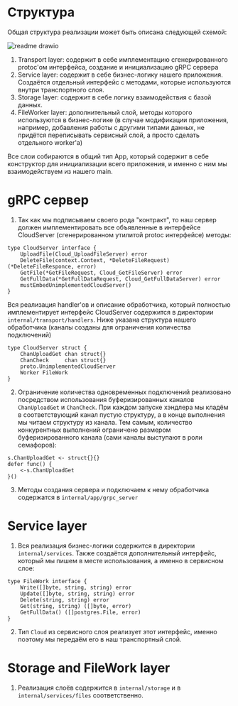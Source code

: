 # Структура

Общая структура реализации может быть описана следующей схемой:

![readme drawio](https://github.com/Ivan010403/gRPC-server/assets/125370827/09c722d6-5c48-465e-9725-ca7d010581c0)

1. Transport layer: содержит в себе имплементацию сгенерированного protoc'ом интерфейса, создание и инициализацию gRPC сервера
2. Service layer: содержит в себе бизнес-логику нашего приложения. Создаётся отдельный интерфейс с методами, которые используются внутри транспортного слоя.
3. Storage layer: содержит в себе логику взаимодействия с базой данных.
4. FileWorker layer: дополнительный слой, методы которого используются в бизнес-логике (в случае модификации приложения, например, добавления работы с другими типами данных, не придётся переписывать сервисный слой, а просто сделать отдельного worker'а)

Все слои собираются в общий тип App, который содержит в себе конструктор для инициализации всего приложения, и именно с ним мы взаимодействуем из нашего main. 
   
# gRPC сервер

1. Так как мы подписываем своего рода "контракт", то наш сервер должен имплементировать все объявленные в интерфейсе CloudServer (сгенерированном утилитой protoc интерфейсе) методы:
```
type CloudServer interface {
	UploadFile(Cloud_UploadFileServer) error
	DeleteFile(context.Context, *DeleteFileRequest) (*DeleteFileResponce, error)
	GetFile(*GetFileRequest, Cloud_GetFileServer) error
	GetFullData(*GetFullDataRequest, Cloud_GetFullDataServer) error
	mustEmbedUnimplementedCloudServer()
}
```
Вся реализация handler'ов и описание обработчика, который полностью имплементирует интерфейс CloudServer содержится в директории ```internal/transport/handlers```. Ниже указана структура нашего обработчика (каналы созданы для ограничения количества подключений)
```
type CloudServer struct {
	ChanUploadGet chan struct{}
	ChanCheck     chan struct{}
	proto.UnimplementedCloudServer
	Worker FileWork
}
```
2. Ограничение количества одновременных подключений реализовано посредством использования буферизированных каналов ```ChanUploadGet``` и ```ChanCheck```. При каждом запуске хэндлера мы кладём в соответствующий канал пустую структуру, а в конце выполнения мы читаем структуру из канала. Тем самым, количество конкурентных выполнений ограничено размером буферизированного канала (сами каналы выступают в роли семафоров):
```
s.ChanUploadGet <- struct{}{}
defer func() {
	<-s.ChanUploadGet
}()
```

3. Методы создания сервера и подключаем к нему обработчика содержатся в ```internal/app/grpc_server```

# Service layer

1. Вся реализация бизнес-логики содержится в директории ```internal/services```. Также создаётся дополнительный интерфейс, который мы пишем в месте использования, а именно в сервисном слое:

```
type FileWork interface {
	Write([]byte, string, string) error
	Update([]byte, string, string) error
	Delete(string, string) error
	Get(string, string) ([]byte, error)
	GetFullData() ([]postgres.File, error)
}
```
2. Тип ```Cloud``` из сервисного слоя реализует этот интерфейс, именно поэтому мы передаём его в наш транспортный слой.

# Storage and FileWork layer

1. Реализация слоёв содержится в  ```internal/storage``` и в  ```internal/services/files``` соответственно.
